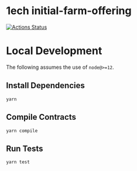 # 1ech initial-farm-offering

[![Actions Status](https://github.com/pancakeswap/inital-farm-offering/workflows/CI/badge.svg)](https://github.com/pancakeswap/inital-farm-offering/actions)


# Local Development

The following assumes the use of `node@>=12`.

## Install Dependencies

`yarn`

## Compile Contracts

`yarn compile`

## Run Tests

`yarn test`
